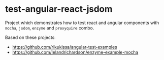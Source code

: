 # test-angular-react-jsdom
Project which demonstrates how to test react and angular components with `mocha`, `jsdom`, `enzyme` and `proxyquire` combo.

Based on these projects:

- https://github.com/rikukissa/angular-test-examples
- https://github.com/lelandrichardson/enzyme-example-mocha
